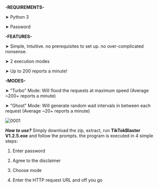 <b>-REQUIREMENTS- </b>

➤ Python 3 <br>

➤ Password

<b>-FEATURES-</b>

➤ Simple, Intuitive. no prerequisites to set up. no over-complicated nonsense. <br>

➤ 2 execution modes <br>

➤ Up to 200 reports a minute! <br>

<b>-MODES- </b>

➤ "Turbo" Mode: Will flood the requests at maximum speed (Average ~200+ reports a minute)

➤ "Ghost" Mode: Will generate random wait intervals in between each request (Average ~20+ reports a minute)

<img src="https://i.ibb.co/nfZ84Rz/0001.png" alt="0001" border="0"></a>


<b><i>How to use?</b></i>
Simply download the zip, extract, run <b>TikTokBlaster V1.2.5.exe</b> and follow the prompts. the program is executed in 4 simple steps:
1. Enter password

2. Agree to the disclaimer

3. Choose mode

4. Enter the HTTP request URL and off you go
